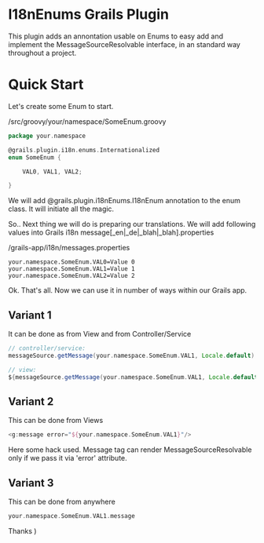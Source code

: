 I18nEnums Grails Plugin
=========================================

This plugin adds an annontation usable on Enums to easy add and implement the MessageSourceResolvable interface,
in an standard way throughout a project.

Quick Start
=========================================

Let's create some Enum to start.

/src/groovy/your/namespace/SomeEnum.groovy

```groovy
package your.namespace

@grails.plugin.i18n.enums.Internationalized
enum SomeEnum {

    VAL0, VAL1, VAL2;

}
```

We will add @grails.plugin.i18nEnums.I18nEnum annotation to the enum class. It will initiate all the magic.

So.. Next thing we will do is preparing our translations. We will add following values into Grails i18n message[_en|_de|_blah|_blah].properties

/grails-app/i18n/messages.properties

```
your.namespace.SomeEnum.VAL0=Value 0
your.namespace.SomeEnum.VAL1=Value 1
your.namespace.SomeEnum.VAL2=Value 2
```

Ok. That's all. Now we can use it in number of ways within our Grails app.

Variant 1
---------
It can be done as from View and from Controller/Service

```groovy
// controller/service:
messageSource.getMessage(your.namespace.SomeEnum.VAL1, Locale.default)

// view:
${messageSource.getMessage(your.namespace.SomeEnum.VAL1, Locale.default)}
```

Variant 2
---------
This can be done from Views

```groovy
<g:message error="${your.namespace.SomeEnum.VAL1}"/>
```
Here some hack used. Message tag can render MessageSourceResolvable only if we pass it via 'error' attribute.

Variant 3
---------
This can be done from anywhere

```groovy
your.namespace.SomeEnum.VAL1.message
```

Thanks )